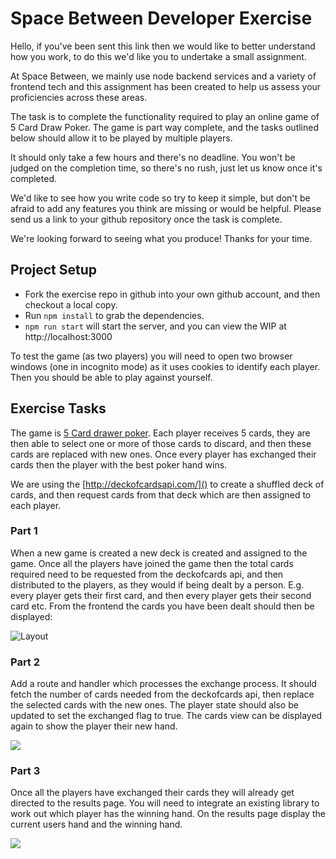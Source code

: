 # Space Between Developer Exercise

Hello, if you've been sent this link then we would like to better understand how you work, to do this we'd like you to undertake a small assignment.

At Space Between, we mainly use node backend services and a variety of frontend tech and this assignment has been created to help us assess your proficiencies across these areas.

The task is to complete the functionality required to play an online game of 5 Card Draw Poker. The game is part way complete, and the tasks outlined below should allow it to be played by multiple players.

It should only take a few hours and there's no deadline. You won't be judged on the completion time, so there's no rush, just let us know once it's completed.

We'd like to see how you write code so try to keep it simple, but don't be afraid to add any features you think are missing or would be helpful. Please send us a link to your github repository once the task is complete.

We're looking forward to seeing what you produce! Thanks for your time. 

## Project Setup

* Fork the exercise repo in github into your own github account, and then checkout a local copy.
* Run `npm install` to grab the dependencies.
* `npm run start` will start the server, and you can view the WIP at http://localhost:3000

To test the game (as two players) you will need to open two browser windows (one in incognito mode) as it uses cookies to identify each player. Then you should be able to play against yourself.

## Exercise Tasks

The game is [5 Card drawer poker](https://en.wikipedia.org/wiki/Five-card_draw). Each player receives 5 cards, they are then able to select one or more of those cards to discard, and then these cards are replaced with new ones. Once every player has exchanged their cards then the player with the best poker hand wins.

We are using the [http://deckofcardsapi.com/]() to create a shuffled deck of cards, and then request cards from that deck which are then assigned to each player.

### Part 1

When a new game is created a new deck is created and assigned to the game. Once all the players have joined the game then the total cards required need to be requested from the deckofcards api, and then distributed to the players, as they would if being dealt by a person. E.g. every player gets their first card, and then every player gets their second card etc. From the frontend the cards you have been dealt should then be displayed:

![Layout](<https://i.imgur.com/mKmxm6a.png>)

### Part 2

Add a route and handler which processes the exchange process. It should fetch the number of cards needed from the deckofcards api, then replace the selected cards with the new ones. The player state should also be updated to set the exchanged flag to true. The cards view can be displayed again to show the player their new hand. 

![](<https://i.imgur.com/k07LPkc.png>)

### Part 3

Once all the players have exchanged their cards they will already get directed to the results page. You will need to integrate an existing library to work out which player has the winning hand. On the results page display the current users hand and the winning hand.

![](<https://i.imgur.com/Y2awNiQ.png>)